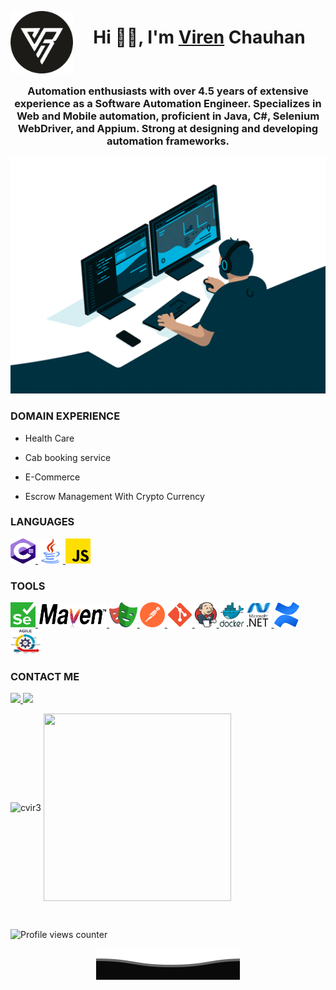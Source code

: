 <a href="https://www.github.com/cvir3" target="_blank" rel="noreferrer">
<p><img align="left" src="img/vir2.png" alt="logo" width="100"height="100"/> </p></a>

<h1 align="center">Hi 👋🏻, I'm <a href="https://www.github.com/cvir3">Viren</a> Chauhan</h1>
  </br>
<h3 align="center">Automation enthusiasts with over 4.5 years of extensive experience as a Software Automation Engineer. Specializes in Web and Mobile automation, proficient in Java, C#, Selenium WebDriver, and Appium. Strong at designing and developing automation frameworks.</h3>

<p align="center">
  <a href="https://github.com/cvir3">
    <img src="img/Automation.gif" alt="Portret" width="700">
  </a>
</p>

<!-- </br> -->

<h3 align="left">DOMAIN EXPERIENCE</h3>

- Health Care

- Cab booking service
- E-Commerce

- Escrow Management With Crypto Currency

<h3 align="left">LANGUAGES</h3>
<p align="left">
<a href="https://www.w3schools.com/cs/" target="_blank" rel="noreferrer"> 
<img src="img/csharp.png" alt="csharp" width="40" height="40"/> </a>
<a href="https://www.java.com" target="_blank" rel="noreferrer">
<img src="img/Java.png" alt="java" width="40" height="40"/> </a> 
<a href="https://developer.mozilla.org/en-US/docs/Web/JavaScript" target="_blank" rel="noreferrer">
<img src="img/js.png" alt="javascript" width="40" height="40"/> </a> 
</p>

<h3 align="left">TOOLS</h3>
<a href="https://www.selenium.dev" target="_blank" rel="noreferrer"> 
  <img src="img/selenium.png" alt="selenium" width="40" height="40"/> 
<a href="https://maven.apache.org/" target="_blank" rel="noreferrer"> 
  <img src="img/Maven.png" alt="maven" width="110" height="38"/> 
<a href="https://playwright.dev/" target="_blank" rel="noreferrer">
  <img src="img/playwright.png" alt="playwright" width="45" height="40"/> </a>
<a href="https://postman.com" target="_blank" rel="noreferrer"> 
  <img src="img/Postman.svg" alt="postman" width="40" height="40"/> </a>
<a href="https://git-scm.com/" target="_blank" rel="noreferrer"> 
  <img src="img/Git_icon.png" alt="git" width="40" height="40"/> </a> 
<a href="https://www.jenkins.io" target="_blank" rel="noreferrer"> 
  <img src="img/Jenkins.png" alt="jenkins" width="35" height="40"/> </a> 
<a href="https://www.docker.com/" target="_blank" rel="noreferrer"> 
  <img src="img/Docker.png" alt="docker" width="40"height="40"/></a> 
<a href="https://dotnet.microsoft.com/" target="_blank" rel="noreferrer"> 
  <img src="img/Dotnet.webp" alt="dotnet" width="40"height="40" /> </a> 
<a href="https://www.atlassian.com/software/confluence" target="_blank" rel="noreferrer"> 
  <img src="img/Confluence.png" alt="confluence" width="40"height="40" /> </a> 
<a href="https://www.atlassian.com/agile" target="_blank" rel="noreferrer"> 
  <img src="img/Agile.png" alt="agile" width="50"height="40" /> </a>

<h3 align="left"> CONTACT ME</h3>
<a href="https://www.linkedin.com/in/vir3/" target="_blank">
  <img src="https://img.shields.io/badge/-LinkedIn-%230077B5?style=for-the-badge&logo=linkedin&logoColor=white">
</a> 
<a href="mailto:qaops21@gmail.com">
  <img src="https://img.shields.io/badge/-Gmail-%23333?style=for-the-badge&logo=gmail&logoColor=red">
</a>
</br>
<p>
<img align="center" src="https://github-readme-stats.vercel.app/api/top-langs?username=cvir3&show_icons=true&locale=en&layout=compact&theme=slateorange" alt="cvir3" height="178"/>
<img align="center" src="http://github-profile-summary-cards.vercel.app/api/cards/stats?username=cvir3&theme=slateorange" width="300"height="300"/>
</p>
</br>

![Profile views counter](https://komarev.com/ghpvc/?username=cvir3&&style=flat-square)  

<p align="center">
  <a href="https://github.com/cvir3">
    <img src="img/Bottom_down.svg" alt="Portret" >
  </a>
</p>
